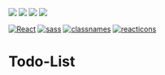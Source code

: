 <img src="https://img.shields.io/badge/react-000000?style=for-the-badge&logo=react&logoColor=white"> <img src="https://img.shields.io/badge/sass-000000?style=for-the-badge&logo=sass&logoColor=white"> <img src="https://img.shields.io/badge/classnames-000000?style=for-the-badge"> <img src="https://img.shields.io/badge/reacticons-000000?style=for-the-badge">

[![React](https://img.shields.io/badge/react-000000?style=for-the-badge&logo=react&logoColor=white)](#)
[![sass](https://img.shields.io/badge/sass-000000?style=for-the-badge&logo=sass&logoColor=white)](#)
[![classnames](https://img.shields.io/badge/classnames-000000?style=for-the-badge&logo=classnames&logoColor=white)](#)
[![reacticons](https://img.shields.io/badge/reacticons-000000?style=for-the-badge&logo=reacticons&logoColor=white)](#)

# Todo-List


